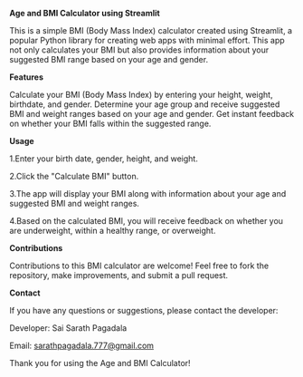 **Age and BMI Calculator using Streamlit**

This is a simple BMI (Body Mass Index) calculator created using Streamlit, a popular Python library for creating web apps with minimal effort. This app not only calculates your BMI but also provides information about your suggested BMI range based on your age and gender.


**Features**

Calculate your BMI (Body Mass Index) by entering your height, weight, birthdate, and gender.
Determine your age group and receive suggested BMI and weight ranges based on your age and gender.
Get instant feedback on whether your BMI falls within the suggested range.


**Usage**

1.Enter your birth date, gender, height, and weight.

2.Click the "Calculate BMI" button.

3.The app will display your BMI along with information about your age and suggested BMI and weight ranges.

4.Based on the calculated BMI, you will receive feedback on whether you are underweight, within a healthy range, or overweight.


**Contributions**

Contributions to this BMI calculator are welcome! Feel free to fork the repository, make improvements, and submit a pull request.


**Contact**

If you have any questions or suggestions, please contact the developer:

Developer: Sai Sarath Pagadala

Email: sarathpagadala.777@gmail.com

Thank you for using the Age and BMI Calculator!
